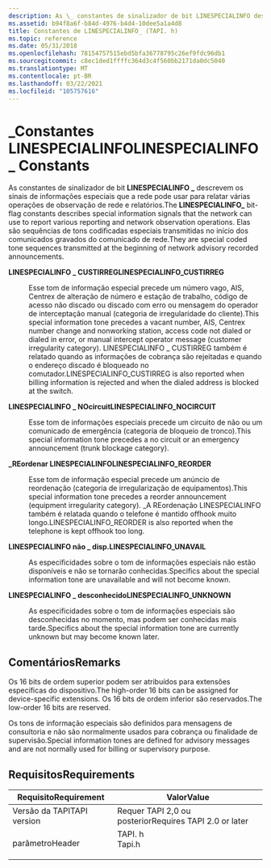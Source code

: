 ```yaml
---
description: As \_ constantes de sinalizador de bit LINESPECIALINFO descrevem os sinais de informações especiais que a rede pode usar para relatar várias operações de observação de rede e relatórios.
ms.assetid: b94f8a6f-b84d-4976-b4d4-10dee5a1a4d8
title: Constantes de LINESPECIALINFO_ (TAPI. h)
ms.topic: reference
ms.date: 05/31/2018
ms.openlocfilehash: 78154757515ebd5bfa36778795c26ef9fdc96db1
ms.sourcegitcommit: c8ec1ded1ffffc364d3c4f560bb2171da0dc5040
ms.translationtype: MT
ms.contentlocale: pt-BR
ms.lasthandoff: 03/22/2021
ms.locfileid: "105757616"
---
```

# <a name="linespecialinfo_-constants"></a><span data-ttu-id="82ce3-103">\_Constantes LINESPECIALINFO</span><span class="sxs-lookup"><span data-stu-id="82ce3-103">LINESPECIALINFO\_ Constants</span></span>

<span data-ttu-id="82ce3-104">As constantes de sinalizador de bit **LINESPECIALINFO \_** descrevem os sinais de informações especiais que a rede pode usar para relatar várias operações de observação de rede e relatórios.</span><span class="sxs-lookup"><span data-stu-id="82ce3-104">The **LINESPECIALINFO\_** bit-flag constants describes special information signals that the network can use to report various reporting and network observation operations.</span></span> <span data-ttu-id="82ce3-105">Elas são sequências de tons codificadas especiais transmitidas no início dos comunicados gravados do comunicado de rede.</span><span class="sxs-lookup"><span data-stu-id="82ce3-105">They are special coded tone sequences transmitted at the beginning of network advisory recorded announcements.</span></span>

<dl> <dt>

<span data-ttu-id="82ce3-106"><span id="LINESPECIALINFO_CUSTIRREG"></span><span id="linespecialinfo_custirreg"></span>**LINESPECIALINFO \_ CUSTIRREG**</span><span class="sxs-lookup"><span data-stu-id="82ce3-106"><span id="LINESPECIALINFO_CUSTIRREG"></span><span id="linespecialinfo_custirreg"></span>**LINESPECIALINFO\_CUSTIRREG**</span></span>
</dt> <dd> <dl> <dt>



<span data-ttu-id="82ce3-107">Esse tom de informação especial precede um número vago, AIS, Centrex de alteração de número e estação de trabalho, código de acesso não discado ou discado com erro ou mensagem do operador de interceptação manual (categoria de irregularidade do cliente).</span><span class="sxs-lookup"><span data-stu-id="82ce3-107">This special information tone precedes a vacant number, AIS, Centrex number change and nonworking station, access code not dialed or dialed in error, or manual intercept operator message (customer irregularity category).</span></span> <span data-ttu-id="82ce3-108">LINESPECIALINFO \_ CUSTIRREG também é relatado quando as informações de cobrança são rejeitadas e quando o endereço discado é bloqueado no comutador.</span><span class="sxs-lookup"><span data-stu-id="82ce3-108">LINESPECIALINFO\_CUSTIRREG is also reported when billing information is rejected and when the dialed address is blocked at the switch.</span></span>


</dt> </dl> </dd> <dt>

<span data-ttu-id="82ce3-109"><span id="LINESPECIALINFO_NOCIRCUIT"></span><span id="linespecialinfo_nocircuit"></span>**LINESPECIALINFO \_ NOcircuit**</span><span class="sxs-lookup"><span data-stu-id="82ce3-109"><span id="LINESPECIALINFO_NOCIRCUIT"></span><span id="linespecialinfo_nocircuit"></span>**LINESPECIALINFO\_NOCIRCUIT**</span></span>
</dt> <dd> <dl> <dt>



<span data-ttu-id="82ce3-110">Esse tom de informações especiais precede um circuito de não ou um comunicado de emergência (categoria de bloqueio de tronco).</span><span class="sxs-lookup"><span data-stu-id="82ce3-110">This special information tone precedes a no circuit or an emergency announcement (trunk blockage category).</span></span>


</dt> </dl> </dd> <dt>

<span data-ttu-id="82ce3-111"><span id="LINESPECIALINFO_REORDER"></span><span id="linespecialinfo_reorder"></span>**\_REordenar LINESPECIALINFO**</span><span class="sxs-lookup"><span data-stu-id="82ce3-111"><span id="LINESPECIALINFO_REORDER"></span><span id="linespecialinfo_reorder"></span>**LINESPECIALINFO\_REORDER**</span></span>
</dt> <dd> <dl> <dt>



<span data-ttu-id="82ce3-112">Esse tom de informação especial precede um anúncio de reordenação (categoria de irregularização de equipamentos).</span><span class="sxs-lookup"><span data-stu-id="82ce3-112">This special information tone precedes a reorder announcement (equipment irregularity category).</span></span> <span data-ttu-id="82ce3-113">\_A REordenação LINESPECIALINFO também é relatada quando o telefone é mantido offhook muito longo.</span><span class="sxs-lookup"><span data-stu-id="82ce3-113">LINESPECIALINFO\_REORDER is also reported when the telephone is kept offhook too long.</span></span>


</dt> </dl> </dd> <dt>

<span data-ttu-id="82ce3-114"><span id="LINESPECIALINFO_UNAVAIL"></span><span id="linespecialinfo_unavail"></span>**LINESPECIALINFO não \_ disp.**</span><span class="sxs-lookup"><span data-stu-id="82ce3-114"><span id="LINESPECIALINFO_UNAVAIL"></span><span id="linespecialinfo_unavail"></span>**LINESPECIALINFO\_UNAVAIL**</span></span>
</dt> <dd> <dl> <dt>



<span data-ttu-id="82ce3-115">As especificidades sobre o tom de informações especiais não estão disponíveis e não se tornarão conhecidas.</span><span class="sxs-lookup"><span data-stu-id="82ce3-115">Specifics about the special information tone are unavailable and will not become known.</span></span>


</dt> </dl> </dd> <dt>

<span data-ttu-id="82ce3-116"><span id="LINESPECIALINFO_UNKNOWN"></span><span id="linespecialinfo_unknown"></span>**LINESPECIALINFO \_ desconhecido**</span><span class="sxs-lookup"><span data-stu-id="82ce3-116"><span id="LINESPECIALINFO_UNKNOWN"></span><span id="linespecialinfo_unknown"></span>**LINESPECIALINFO\_UNKNOWN**</span></span>
</dt> <dd> <dl> <dt>



<span data-ttu-id="82ce3-117">As especificidades sobre o tom de informações especiais são desconhecidas no momento, mas podem ser conhecidas mais tarde.</span><span class="sxs-lookup"><span data-stu-id="82ce3-117">Specifics about the special information tone are currently unknown but may become known later.</span></span>


</dt> </dl> </dd> </dl>

## <a name="remarks"></a><span data-ttu-id="82ce3-118">Comentários</span><span class="sxs-lookup"><span data-stu-id="82ce3-118">Remarks</span></span>

<span data-ttu-id="82ce3-119">Os 16 bits de ordem superior podem ser atribuídos para extensões específicas do dispositivo.</span><span class="sxs-lookup"><span data-stu-id="82ce3-119">The high-order 16 bits can be assigned for device-specific extensions.</span></span> <span data-ttu-id="82ce3-120">Os 16 bits de ordem inferior são reservados.</span><span class="sxs-lookup"><span data-stu-id="82ce3-120">The low-order 16 bits are reserved.</span></span>

<span data-ttu-id="82ce3-121">Os tons de informação especiais são definidos para mensagens de consultoria e não são normalmente usados para cobrança ou finalidade de supervisão.</span><span class="sxs-lookup"><span data-stu-id="82ce3-121">Special information tones are defined for advisory messages and are not normally used for billing or supervisory purpose.</span></span>

## <a name="requirements"></a><span data-ttu-id="82ce3-122">Requisitos</span><span class="sxs-lookup"><span data-stu-id="82ce3-122">Requirements</span></span>



| <span data-ttu-id="82ce3-123">Requisito</span><span class="sxs-lookup"><span data-stu-id="82ce3-123">Requirement</span></span> | <span data-ttu-id="82ce3-124">Valor</span><span class="sxs-lookup"><span data-stu-id="82ce3-124">Value</span></span> |
|-------------------------|-----------------------------------------------------------------------------------|
| <span data-ttu-id="82ce3-125">Versão da TAPI</span><span class="sxs-lookup"><span data-stu-id="82ce3-125">TAPI version</span></span><br/> | <span data-ttu-id="82ce3-126">Requer TAPI 2,0 ou posterior</span><span class="sxs-lookup"><span data-stu-id="82ce3-126">Requires TAPI 2.0 or later</span></span><br/>                                             |
| <span data-ttu-id="82ce3-127">parâmetro</span><span class="sxs-lookup"><span data-stu-id="82ce3-127">Header</span></span><br/>       | <dl> <span data-ttu-id="82ce3-128"><dt>TAPI. h</dt></span><span class="sxs-lookup"><span data-stu-id="82ce3-128"><dt>Tapi.h</dt></span></span> </dl> |



 

 




